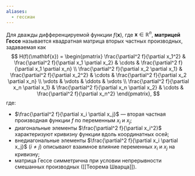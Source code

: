 ```yaml
---
aliases:
  - гессиан
---
```

Для дважды дифференцируемой функции $f(\mathbf{x})$, где $\mathbf{x} \in \mathbb{R}^n$, **матрицей Гессе** называется квадратная матрица вторых частных производных, задаваемая как
$$
H(f)(\mathbf{x}) = \begin{pmatrix}
\frac{\partial^2 f}{\partial x_1^2} & \frac{\partial^2 f}{\partial x_1 \partial x_2} & \cdots & \frac{\partial^2 f}{\partial x_1 \partial x_n} \\
\frac{\partial^2 f}{\partial x_2 \partial x_1} & \frac{\partial^2 f}{\partial x_2^2} & \cdots & \frac{\partial^2 f}{\partial x_2 \partial x_n} \\
\vdots & \vdots & \ddots & \vdots \\
\frac{\partial^2 f}{\partial x_n \partial x_1} & \frac{\partial^2 f}{\partial x_n \partial x_2} & \cdots & \frac{\partial^2 f}{\partial x_n^2}
\end{pmatrix},
$$
где:
* $\frac{\partial^2 f}{\partial x_i \partial x_j}$ — вторая частная производная функции $f$ по переменным $x_i$ и $x_j$;
* диагональные элементы $\frac{\partial^2 f}{\partial x_i^2}$ характеризуют кривизну функции вдоль координатных осей;
* внедиагональные элементы $\frac{\partial^2 f}{\partial x_i \partial x_j}$ ($i \neq j$) описывают взаимное влияние переменных $x_i$ и $x_j$ на кривизну;
* матрица Гессе симметрична при условии непрерывности смешанных производных ([[Теорема Шварца]]).